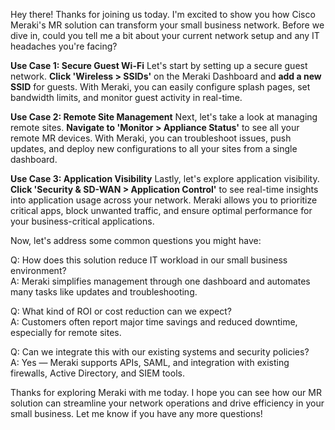 Hey there! Thanks for joining us today. I'm excited to show you how Cisco Meraki's MR solution can transform your small business network. Before we dive in, could you tell me a bit about your current network setup and any IT headaches you're facing?

**Use Case 1: Secure Guest Wi-Fi**
Let's start by setting up a secure guest network. **Click 'Wireless > SSIDs'** on the Meraki Dashboard and **add a new SSID** for guests. With Meraki, you can easily configure splash pages, set bandwidth limits, and monitor guest activity in real-time.

**Use Case 2: Remote Site Management**
Next, let's take a look at managing remote sites. **Navigate to 'Monitor > Appliance Status'** to see all your remote MR devices. With Meraki, you can troubleshoot issues, push updates, and deploy new configurations to all your sites from a single dashboard.

**Use Case 3: Application Visibility**
Lastly, let's explore application visibility. **Click 'Security & SD-WAN > Application Control'** to see real-time insights into application usage across your network. Meraki allows you to prioritize critical apps, block unwanted traffic, and ensure optimal performance for your business-critical applications.

Now, let's address some common questions you might have:

Q: How does this solution reduce IT workload in our small business environment?  
A: Meraki simplifies management through one dashboard and automates many tasks like updates and troubleshooting.

Q: What kind of ROI or cost reduction can we expect?  
A: Customers often report major time savings and reduced downtime, especially for remote sites.

Q: Can we integrate this with our existing systems and security policies?  
A: Yes — Meraki supports APIs, SAML, and integration with existing firewalls, Active Directory, and SIEM tools.

Thanks for exploring Meraki with me today. I hope you can see how our MR solution can streamline your network operations and drive efficiency in your small business. Let me know if you have any more questions!